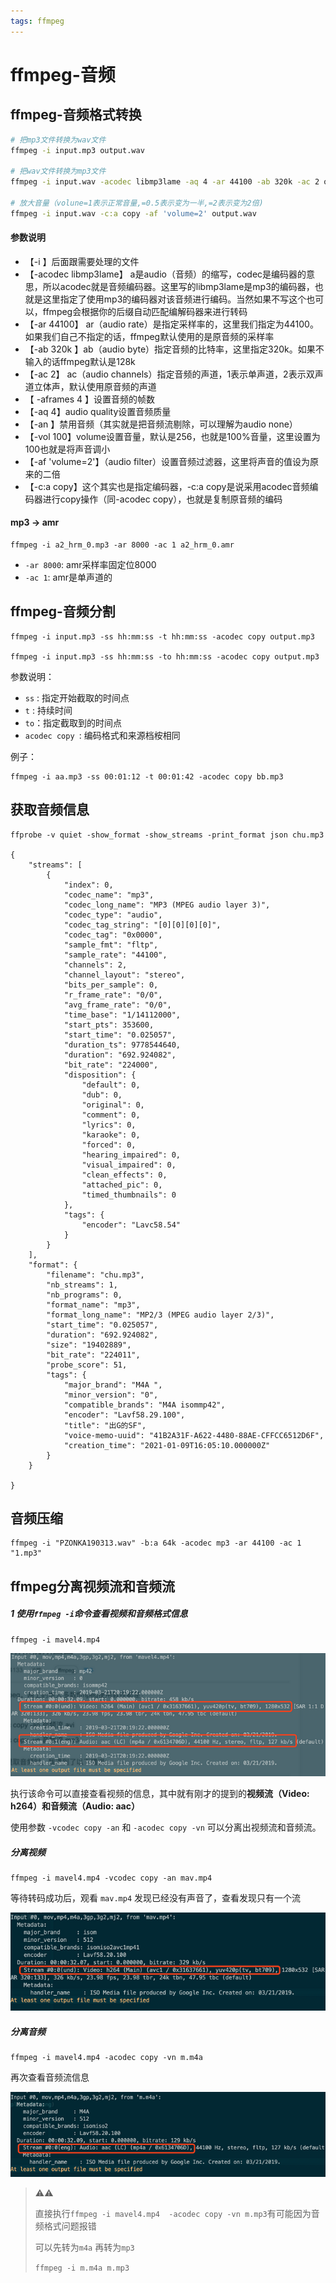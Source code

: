 ```yaml
---
tags: ffmpeg
---
```


# ffmpeg-音频

## ffmpeg-音频格式转换

```sh
# 把mp3文件转换为wav文件
ffmpeg -i input.mp3 output.wav

# 把wav文件转换为mp3文件
ffmpeg -i input.wav -acodec libmp3lame -aq 4 -ar 44100 -ab 320k -ac 2 output.mp3

# 放大音量（volune=1表示正常音量,=0.5表示变为一半,=2表示变为2倍)
ffmpeg -i input.wav -c:a copy -af 'volume=2' output.wav
```

#### 参数说明

- 【-i 】后面跟需要处理的文件
- 【-acodec libmp3lame】 a是audio（音频）的缩写，codec是编码器的意思，所以acodec就是音频编码器。这里写的libmp3lame是mp3的编码器，也就是这里指定了使用mp3的编码器对该音频进行编码。当然如果不写这个也可以，ffmpeg会根据你的后缀自动匹配编解码器来进行转码
- 【-ar 44100】 ar（audio rate）是指定采样率的，这里我们指定为44100。如果我们自己不指定的话，ffmpeg默认使用的是原音频的采样率
- 【-ab 320k 】ab（audio byte）指定音频的比特率，这里指定320k。如果不输入的话ffmpeg默认是128k
- 【-ac 2】 ac（audio channels）指定音频的声道，1表示单声道，2表示双声道立体声，默认使用原音频的声道
- 【 -aframes 4 】设置音频的帧数
- 【-aq 4】audio quality设置音频质量
- 【-an 】禁用音频（其实就是把音频流剔除，可以理解为audio none）
- 【-vol 100】volume设置音量，默认是256，也就是100%音量，这里设置为100也就是将声音调小
- 【-af 'volume=2'】（audio filter）设置音频过滤器，这里将声音的值设为原来的二倍
- 【-c:a copy】这个其实也是指定编码器，-c:a copy是说采用acodec音频编码器进行copy操作（同-acodec copy），也就是复制原音频的编码

#### mp3 -> amr

```shell
ffmpeg -i a2_hrm_0.mp3 -ar 8000 -ac 1 a2_hrm_0.amr
```

- `-ar 8000`: amr采样率固定位8000
- `-ac 1`: amr是单声道的


## ffmpeg-音频分割

```shell
ffmpeg -i input.mp3 -ss hh:mm:ss -t hh:mm:ss -acodec copy output.mp3

ffmpeg -i input.mp3 -ss hh:mm:ss -to hh:mm:ss -acodec copy output.mp3
```

参数说明：   

- `ss` :  指定开始截取的时间点
- `t` :  持续时间
- `to`：指定截取到的时间点
- `acodec copy `: 编码格式和来源档桉相同

例子：

```shell
ffmpeg -i aa.mp3 -ss 00:01:12 -t 00:01:42 -acodec copy bb.mp3
```

## 获取音频信息

```shell
ffprobe -v quiet -show_format -show_streams -print_format json chu.mp3

{
    "streams": [
        {
            "index": 0,
            "codec_name": "mp3",
            "codec_long_name": "MP3 (MPEG audio layer 3)",
            "codec_type": "audio",
            "codec_tag_string": "[0][0][0][0]",
            "codec_tag": "0x0000",
            "sample_fmt": "fltp",
            "sample_rate": "44100",
            "channels": 2,
            "channel_layout": "stereo",
            "bits_per_sample": 0,
            "r_frame_rate": "0/0",
            "avg_frame_rate": "0/0",
            "time_base": "1/14112000",
            "start_pts": 353600,
            "start_time": "0.025057",
            "duration_ts": 9778544640,
            "duration": "692.924082",
            "bit_rate": "224000",
            "disposition": {
                "default": 0,
                "dub": 0,
                "original": 0,
                "comment": 0,
                "lyrics": 0,
                "karaoke": 0,
                "forced": 0,
                "hearing_impaired": 0,
                "visual_impaired": 0,
                "clean_effects": 0,
                "attached_pic": 0,
                "timed_thumbnails": 0
            },
            "tags": {
                "encoder": "Lavc58.54"
            }
        }
    ],
    "format": {
        "filename": "chu.mp3",
        "nb_streams": 1,
        "nb_programs": 0,
        "format_name": "mp3",
        "format_long_name": "MP2/3 (MPEG audio layer 2/3)",
        "start_time": "0.025057",
        "duration": "692.924082",
        "size": "19402889",
        "bit_rate": "224011",
        "probe_score": 51,
        "tags": {
            "major_brand": "M4A ",
            "minor_version": "0",
            "compatible_brands": "M4A isommp42",
            "encoder": "Lavf58.29.100",
            "title": "出G的SF",
            "voice-memo-uuid": "41B2A31F-A622-4480-88AE-CFFCC6512D6F",
            "creation_time": "2021-01-09T16:05:10.000000Z"
        }
    }

}
```


## 音频压缩

```shell
ffmpeg -i "PZONKA190313.wav" -b:a 64k -acodec mp3 -ar 44100 -ac 1 "1.mp3"
```

## ffmpeg分离视频流和音频流

##### 1 使用`ffmpeg -i`命令查看视频和音频格式信息

```shell
ffmpeg -i mavel4.mp4
```

![](../assets/imgs/ffmpeg/ffsplit1_713.png)

执行该命令可以直接查看视频的信息，其中就有刚才的提到的**视频流（Video: h264）**和**音频流（Audio: aac）**

使用参数 `-vcodec copy -an` 和 `-acodec copy -vn` 可以分离出视频流和音频流。

##### 分离视频

```shell
ffmpeg -i mavel4.mp4 -vcodec copy -an mav.mp4
```

等待转码成功后，观看 `mav.mp4` 发现已经没有声音了，查看发现只有一个流

![](../assets/imgs/ffmpeg/ffsplit2_667.png)

##### 分离音频

```shell
ffmpeg -i mavel4.mp4 -acodec copy -vn m.m4a
```

再次查看音频流信息

![](../assets/imgs/ffmpeg/ffsplit3_702.png)

> ⚠️⚠️
> 
> 直接执行`ffmpeg -i mavel4.mp4  -acodec copy -vn m.mp3`有可能因为音频格式问题报错
> 
> 可以先转为`m4a` 再转为`mp3`
> 
> `ffmpeg -i m.m4a m.mp3`





